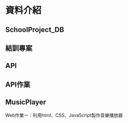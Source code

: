 # 資料介紹
## SchoolProject_DB
結訓專案
---
## API
API作業
---
## MusicPlayer
Web作業一：利用html、CSS、JavaScript製作音樂播放器
